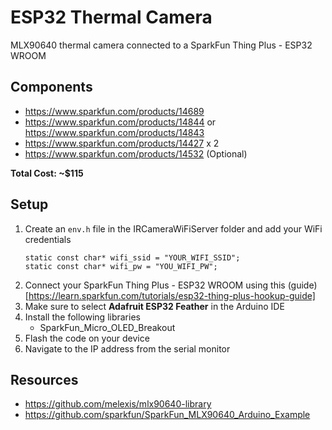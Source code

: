 # ESP32 Thermal Camera

MLX90640 thermal camera connected to a SparkFun Thing Plus - ESP32 WROOM

## Components

- https://www.sparkfun.com/products/14689
- https://www.sparkfun.com/products/14844 or https://www.sparkfun.com/products/14843
- https://www.sparkfun.com/products/14427 x 2
- https://www.sparkfun.com/products/14532 (Optional)

**Total Cost: ~$115**


## Setup

1. Create an `env.h` file in the IRCameraWiFiServer folder and add your WiFi credentials
   ```
   static const char* wifi_ssid = "YOUR_WIFI_SSID";
   static const char* wifi_pw = "YOU_WIFI_PW";
   ```
2. Connect your SparkFun Thing Plus - ESP32 WROOM using this (guide)[https://learn.sparkfun.com/tutorials/esp32-thing-plus-hookup-guide] 
3. Make sure to select **Adafruit ESP32 Feather** in the Arduino IDE
4. Install the following libraries
   - SparkFun_Micro_OLED_Breakout
5. Flash the code on your device
6. Navigate to the IP address from the serial monitor


## Resources

- https://github.com/melexis/mlx90640-library
- https://github.com/sparkfun/SparkFun_MLX90640_Arduino_Example